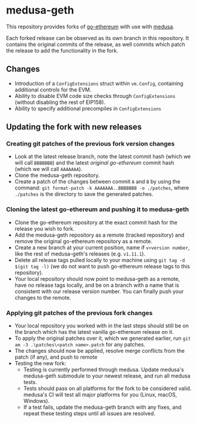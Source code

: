 # medusa-geth

This repository provides forks of [go-ethereum](https://github.com/ethereum/go-ethereum) with use with [medusa](https://github.com/trailofbits/medusa).

Each forked release can be observed as its own branch in this repository. It contains the original commits of the release, as well commits which patch the release to add the functionality in the fork.

## Changes

- Introduction of a `ConfigExtensions` struct within `vm.Config`, containing additional controls for the EVM.
- Ability to disable EVM code size checks through `ConfigExtensions` (without disabling the rest of EIP158).
- Ability to specify additional precompiles in `ConfigExtensions`

## Updating the fork with new releases

### Creating git patches of the previous fork version changes

  - Look at the latest release branch, note the latest commit hash (which we will call `BBBBBBB`) and the latest _original go-ethereum_ commit hash (which we will call `AAAAAAA`).
  - Clone the medusa-geth repository.
  - Create a patch of the changes between commit `A` and `B` by using the command: `git format-patch -k AAAAAAA..BBBBBBB -o ./patches`, where `./patches` is the directory to save the generated patches.


### Cloning the latest go-ethereum and pushing it to medusa-geth

  - Clone the go-ethereum repository at the exact commit hash for the release you wish to fork.
  - Add the medusa-geth repository as a remote (tracked repository) and remove the original go-ethereum repository as a remote.
  - Create a new branch at your current position, name if `v<version number`, like the rest of medusa-geth's releases (e.g. `v1.11.1`).
  - Delete all release tags pulled locally to your machine using `git tag -d $(git tag -l)` (we do not want to push go-ethereum release tags to this repository).
  - Your local repository should now point to medusa-geth as a remote, have no release tags locally, and be on a branch with a name that is consistent with our release version number. You can finally push your changes to the remote.

### Applying git patches of the previous fork changes

  - Your local repository you worked with in the last steps should still be on the branch which has the latest vanilla go-ethereum release on it.
  - To apply the original patches over it, which we generated earlier, run `git am -3 .\patches\<patch name>.patch` for any patches.
  - The changes should now be applied, resolve merge conflicts from the patch (if any), and push to remote
- Testing the new fork:
  - Testing is currently performed through medusa. Update medusa's medusa-geth submodule to your newest release, and run all medusa tests.
  - Tests should pass on all platforms for the fork to be considered valid. medusa's CI will test all major platforms for you (Linux, macOS, Windows).
  - If a test fails, update the medusa-geth branch with any fixes, and repeat these testing steps until all issues are resolved.

